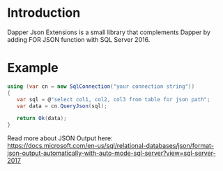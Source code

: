 # Introduction

Dapper Json Extensions is a small library that complements Dapper by adding FOR JSON function with SQL Server 2016.

# Example

 ```csharp
using (var cn = new SqlConnection("your connection string"))
{
    var sql = @"select col1, col2, col3 from table for json path";
    var data = cn.QueryJson(sql);

    return Ok(data);
 }
  ```
  
 Read more about JSON Output here:<br>
 https://docs.microsoft.com/en-us/sql/relational-databases/json/format-json-output-automatically-with-auto-mode-sql-server?view=sql-server-2017
 
